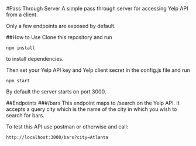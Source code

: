 #Pass Through Server
A simple pass through server for accessing Yelp API from a client.

Only a few endpoints are exposed by default.

##How to Use
Clone this repository and run

`npm install`

to install dependencies.

Then set your Yelp API key and Yelp client secret in the config.js file and run

`npm start`

By default the server starts on port 3000.

##Endpoints
###/bars
This endpoint maps to /search on the Yelp API. It accepts a query  city
which is the name of the city in which you wish to search for bars.

To test this API use postman or otherwise and call:

`http://localhost:3000/bars?city=Atlanta`


